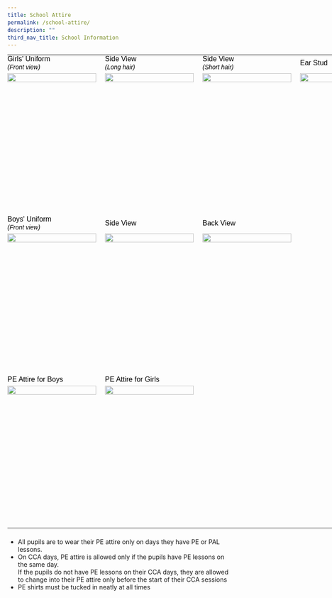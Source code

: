 ```yaml
---
title: School Attire
permalink: /school-attire/
description: ""
third_nav_title: School Information
---
```

<table class=" aligncenter" style="box-sizing: border-box; border-collapse: collapse; border-spacing: 0px; background-color: transparent; clear: both; display: block; margin: 5px auto; height: 1075px; width: 844px;"><tbody style="box-sizing: border-box;"><tr style="box-sizing: border-box;"><td style="box-sizing: border-box; padding: 0px; width: 195px;"><span style="box-sizing: border-box; font-family: helvetica, arial, sans-serif; font-size: 16px; color: rgb(0, 0, 0);">Girls' Uniform<br style="box-sizing: border-box;"><span style="box-sizing: border-box; font-size: 14px;"><em style="box-sizing: border-box;">(Front view)</em></span></span></td><td style="box-sizing: border-box; padding: 0px; width: 7px;"></td><td style="box-sizing: border-box; padding: 0px; width: 194px;"><span style="box-sizing: border-box; font-family: helvetica, arial, sans-serif; font-size: 16px; color: rgb(0, 0, 0);">Side View<br style="box-sizing: border-box;"><span style="box-sizing: border-box; font-size: 14px;"><em style="box-sizing: border-box;">(Long hair)</em></span></span></td><td style="box-sizing: border-box; padding: 0px; width: 7px;"></td><td style="box-sizing: border-box; padding: 0px; width: 193px;"><span style="box-sizing: border-box; font-family: helvetica, arial, sans-serif; font-size: 16px; color: rgb(0, 0, 0);">Side View<br style="box-sizing: border-box;"><span style="box-sizing: border-box; font-size: 14px;"><em style="box-sizing: border-box;">(Short hair)</em></span></span></td><td style="box-sizing: border-box; padding: 0px; width: 7px;"></td><td style="box-sizing: border-box; padding: 0px; width: 195px;"><span style="box-sizing: border-box; font-family: helvetica, arial, sans-serif; font-size: 16px; color: rgb(0, 0, 0);">Ear Stud</span></td></tr><tr style="box-sizing: border-box;"><td style="box-sizing: border-box; padding: 0px; width: 195px;"><img loading="lazy" class="alignnone size-medium wp-image-21228" src="![](/images/Girls-Uniform_Long-Hair-front-683x1024.jpeg)" alt="" width="200" height="300"  style="box-sizing: border-box; border: 0px; vertical-align: middle; max-width: 100%; height: auto; margin: 5px 20px 20px 0px;"></td><td style="box-sizing: border-box; padding: 0px; width: 7px;"></td><td style="box-sizing: border-box; padding: 0px; width: 194px;"><img loading="lazy" class="alignnone size-medium wp-image-21229" src="![](/images/Girls-Uniform_Long-Hair-side-683x1024.jpeg)" alt="" width="200" height="300"  sizes="(max-width: 200px) 100vw, 200px" style="box-sizing: border-box; border: 0px; vertical-align: middle; max-width: 100%; height: auto; margin: 5px 20px 20px 0px;"></td><td style="box-sizing: border-box; padding: 0px; width: 7px;"></td><td style="box-sizing: border-box; padding: 0px; width: 193px;"><img loading="lazy" class="alignnone size-medium wp-image-21230" src="![](/images/Girls-Uniform_Short-Hair-side-683x1024.jpeg)" alt="" width="200" height="300"  sizes="(max-width: 200px) 100vw, 200px" style="box-sizing: border-box; border: 0px; vertical-align: middle; max-width: 100%; height: auto; margin: 5px 20px 20px 0px;"></td><td style="box-sizing: border-box; padding: 0px; width: 7px;"></td><td style="box-sizing: border-box; padding: 0px; width: 195px;"><img loading="lazy" class="alignnone size-medium wp-image-21231" src="![](/images/Girls-ear-stud-683x1024.jpeg)" alt="" width="200" height="300" sizes="(max-width: 200px) 100vw, 200px" style="box-sizing: border-box; border: 0px; vertical-align: middle; max-width: 100%; height: auto; margin: 5px 20px 20px 0px;"></td></tr><tr style="box-sizing: border-box;"><td style="box-sizing: border-box; padding: 0px; width: 195px;"><span style="box-sizing: border-box; font-family: helvetica, arial, sans-serif; font-size: 16px; color: rgb(0, 0, 0);">Boys' Uniform<br style="box-sizing: border-box;"><span style="box-sizing: border-box; font-size: 14px;"><em style="box-sizing: border-box;">(Front view)</em></span></span></td><td style="box-sizing: border-box; padding: 0px; width: 7px;"></td><td style="box-sizing: border-box; padding: 0px; width: 194px;"><span style="box-sizing: border-box; font-family: helvetica, arial, sans-serif; font-size: 16px; color: rgb(0, 0, 0);">Side View</span></td><td style="box-sizing: border-box; padding: 0px; width: 7px;"></td><td style="box-sizing: border-box; padding: 0px; width: 193px;"><span style="box-sizing: border-box; font-family: helvetica, arial, sans-serif; font-size: 16px; color: rgb(0, 0, 0);">Back View</span></td><td style="box-sizing: border-box; padding: 0px; width: 7px;"></td><td style="box-sizing: border-box; padding: 0px; width: 195px;"></td></tr><tr style="box-sizing: border-box;"><td style="box-sizing: border-box; padding: 0px; width: 195px;"><img loading="lazy" class="alignnone size-medium wp-image-21232" src="![](/images/IMG_1470-683x1024.jpeg)" alt="" width="200" height="300" sizes="(max-width: 200px) 100vw, 200px" style="box-sizing: border-box; border: 0px; vertical-align: middle; max-width: 100%; height: auto; margin: 5px 20px 20px 0px;"></td><td style="box-sizing: border-box; padding: 0px; width: 7px;"></td><td style="box-sizing: border-box; padding: 0px; width: 194px;"><img loading="lazy" class="alignnone size-medium wp-image-21233" src="![](/images/IMG_1473-683x1024.jpeg)" alt="" width="200" height="300" sizes="(max-width: 200px) 100vw, 200px" style="box-sizing: border-box; border: 0px; vertical-align: middle; max-width: 100%; height: auto; margin: 5px 20px 20px 0px;"></td><td style="box-sizing: border-box; padding: 0px; width: 7px;"></td><td style="box-sizing: border-box; padding: 0px; width: 193px;"><img loading="lazy" class="alignnone size-medium wp-image-21234" src="![](/images/IMG_1475-683x1024.jpeg)" alt="" width="200" height="300" sizes="(max-width: 200px) 100vw, 200px" style="box-sizing: border-box; border: 0px; vertical-align: middle; max-width: 100%; height: auto; margin: 5px 20px 20px 0px;"></td><td style="box-sizing: border-box; padding: 0px; width: 7px;"></td><td style="box-sizing: border-box; padding: 0px; width: 195px;"></td></tr><tr style="box-sizing: border-box;"><td style="box-sizing: border-box; padding: 0px; width: 195px;"><span style="box-sizing: border-box; font-family: helvetica, arial, sans-serif; font-size: 16px; color: rgb(0, 0, 0);">PE Attire for Boys</span></td><td style="box-sizing: border-box; padding: 0px; width: 7px;"></td><td style="box-sizing: border-box; padding: 0px; width: 194px;"><span style="box-sizing: border-box; font-family: helvetica, arial, sans-serif; font-size: 16px; color: rgb(0, 0, 0);">PE Attire for Girls</span></td><td style="box-sizing: border-box; padding: 0px; width: 7px;"></td><td style="box-sizing: border-box; padding: 0px; width: 193px;"></td><td style="box-sizing: border-box; padding: 0px; width: 7px;"></td><td style="box-sizing: border-box; padding: 0px; width: 195px;"></td></tr><tr style="box-sizing: border-box;"><td style="box-sizing: border-box; padding: 0px; width: 195px;"><img loading="lazy" class="alignnone size-medium wp-image-21235" src="![](/images/Boys-PE-Attire-683x1024.jpeg)" alt="" width="200" height="300" sizes="(max-width: 200px) 100vw, 200px" style="box-sizing: border-box; border: 0px; vertical-align: middle; max-width: 100%; height: auto; margin: 5px 20px 20px 0px;"></td><td style="box-sizing: border-box; padding: 0px; width: 7px;"></td><td style="box-sizing: border-box; padding: 0px; width: 194px;"><img loading="lazy" class="alignnone size-medium wp-image-21236" src="![](/images/Girls-PE-Attire-683x1024.jpeg)" alt="" width="200" height="300"  sizes="(max-width: 200px) 100vw, 200px" style="box-sizing: border-box; border: 0px; vertical-align: middle; max-width: 100%; height: auto; margin: 5px 20px 20px 0px;"></td><td style="box-sizing: border-box; padding: 0px; width: 7px;"></td><td style="box-sizing: border-box; padding: 0px; width: 193px;"></td><td style="box-sizing: border-box; padding: 0px; width: 7px;"></td><td style="box-sizing: border-box; padding: 0px; width: 195px;"></td></tr></tbody></table>

*   All pupils are to wear their PE attire only on days they have PE or PAL lessons.
*   On CCA days, PE attire is allowed only if the pupils have PE lessons on the same day.  
    If the pupils do not have PE lessons on their CCA days, they are allowed to change into their PE attire only before the start of their CCA sessions
*   PE shirts must be tucked in neatly at all times